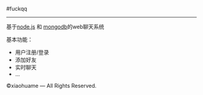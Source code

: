 #fuckqq

-----


基于[node.js](http://nodejs.org/api/) 和 [mongodb](http://api.mongodb.org/js/2.7.4/)的web聊天系统






基本功能：
* 用户注册/登录
* 添加好友
* 实时聊天
* ...






&copy;xiaohuame — All Rights Reserved.




